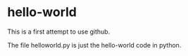 # hello-world

This is a first attempt to use github.

The file helloworld.py is just the hello-world code in python.
